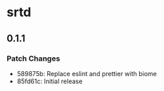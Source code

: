 # srtd

## 0.1.1

### Patch Changes

- 589875b: Replace eslint and prettier with biome
- 85fd61c: Initial release
